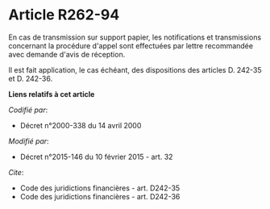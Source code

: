 # Article R262-94

En cas de transmission sur support papier, les notifications et transmissions concernant la procédure d'appel sont effectuées
par lettre recommandée avec demande d'avis de réception. 

Il est fait application, le cas échéant, des dispositions des articles D. 242-35 et D. 242-36.

**Liens relatifs à cet article**

_Codifié par_:

  - Décret n°2000-338 du 14 avril 2000

_Modifié par_:

  - Décret n°2015-146 du 10 février 2015 - art. 32

_Cite_:

  - Code des juridictions financières - art. D242-35
  - Code des juridictions financières - art. D242-36
